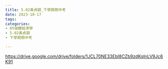 ```yaml
---
title: 5.02黃貞穎_下學期期中考
date: 2023-10-17
tags: 
categories:
- 05個體經濟學
- 5.02黃貞穎
- 下學期期中考

---
```

https://drive.google.com/drive/folders/1JCL70NE33EbI8CZb9zdKqInLV9Jc6K91

